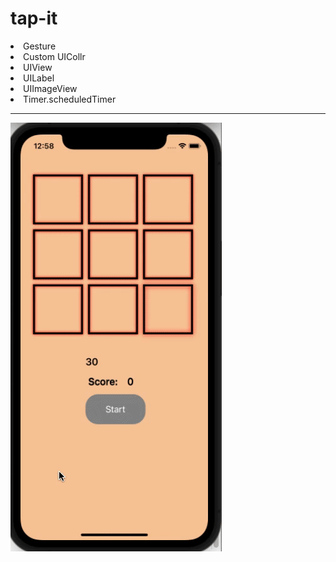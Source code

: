 # tap-it
<li>Gesture</li>
<li>Custom UICollr</li>
<li>UIView</li>
<li>UILabel</li>
<li>UIImageView</li>
<li>Timer.scheduledTimer</li>

<hr />
<img src="./GIF/tap-it.gif" >

